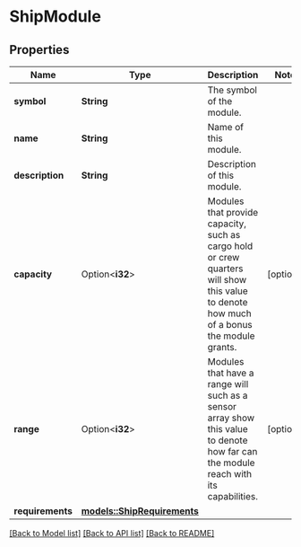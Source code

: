 # ShipModule

## Properties

Name | Type | Description | Notes
------------ | ------------- | ------------- | -------------
**symbol** | **String** | The symbol of the module. | 
**name** | **String** | Name of this module. | 
**description** | **String** | Description of this module. | 
**capacity** | Option<**i32**> | Modules that provide capacity, such as cargo hold or crew quarters will show this value to denote how much of a bonus the module grants. | [optional]
**range** | Option<**i32**> | Modules that have a range will such as a sensor array show this value to denote how far can the module reach with its capabilities. | [optional]
**requirements** | [**models::ShipRequirements**](ShipRequirements.md) |  | 

[[Back to Model list]](../README.md#documentation-for-models) [[Back to API list]](../README.md#documentation-for-api-endpoints) [[Back to README]](../README.md)


